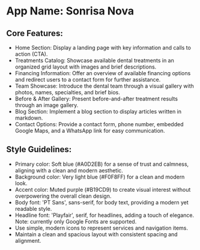 # **App Name**: Sonrisa Nova

## Core Features:

- Home Section: Display a landing page with key information and calls to action (CTA).
- Treatments Catalog: Showcase available dental treatments in an organized grid layout with images and brief descriptions.
- Financing Information: Offer an overview of available financing options and redirect users to a contact form for further assistance.
- Team Showcase: Introduce the dental team through a visual gallery with photos, names, specialties, and brief bios.
- Before & After Gallery: Present before-and-after treatment results through an image gallery.
- Blog Section: Implement a blog section to display articles written in markdown.
- Contact Options: Provide a contact form, phone number, embedded Google Maps, and a WhatsApp link for easy communication.

## Style Guidelines:

- Primary color: Soft blue (#A0D2EB) for a sense of trust and calmness, aligning with a clean and modern aesthetic.
- Background color: Very light blue (#F0F8FF) for a clean and modern look.
- Accent color: Muted purple (#B19CD9) to create visual interest without overpowering the overall clean design.
- Body font: 'PT Sans', sans-serif, for body text, providing a modern yet readable style.
- Headline font: 'Playfair', serif, for headlines, adding a touch of elegance. Note: currently only Google Fonts are supported.
- Use simple, modern icons to represent services and navigation items.
- Maintain a clean and spacious layout with consistent spacing and alignment.